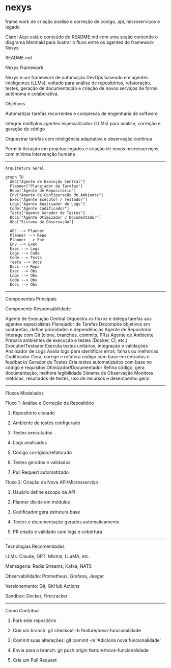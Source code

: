 # nexys
frame work de criação analise e correção de codigo, api, microserviços e legado

Claro! Aqui está o conteúdo do README.md com uma seção contendo o diagrama Mermaid para ilustrar o fluxo entre os agentes do framework Nexys:

README.md

Nexys Framework

Nexys é um framework de automação DevOps baseado em agentes inteligentes (LLMs), voltado para análise de repositórios, refatoração, testes, geração de documentação e criação de novos serviços de forma autônoma e colaborativa.

Objetivos

Automatizar tarefas recorrentes e complexas de engenharia de software

Integrar múltiplos agentes especializados (LLMs) para análise, correção e geração de código

Orquestrar tarefas com inteligência adaptativa e observação contínua

Permitir iteração em projetos legados e criação de novos microsserviços com mínima intervenção humana



---

    Arquitetura Geral
    
    graph TD
      AEC["Agente de Execução Central"]
      Planner["Planejador de Tarefas"]
      Repo["Agente de Repositório"]
      Env["Agente de Configuração de Ambiente"]
      Exec["Agente Executor / Testador"]
      Logs["Agente Analisador de Logs"]
      Code["Agente Codificador"]
      Tests["Agente Gerador de Testes"]
      Docs["Agente Otimizador / Documentador"]
      Obs["Sistema de Observação"]
    
      AEC --> Planner
      Planner --> Repo
      Planner --> Env
      Env --> Exec
      Exec --> Logs
      Logs --> Code
      Code --> Tests
      Tests --> Docs
      Docs --> Repo
      Exec --> Obs
      Logs --> Obs
      Code --> Obs
      Docs --> Obs


---

Componentes Principais

Componente	Responsabilidade

Agente de Execução Central	Orquestra os fluxos e delega tarefas aos agentes especialistas
Planejador de Tarefas	Decompõe objetivos em subtarefas, define prioridades e dependências
Agente de Repositório	Interage com Git (clone, branches, commits, PRs)
Agente de Ambiente	Prepara ambientes de execução e testes (Docker, CI, etc.)
Executor/Testador	Executa testes unitários, integração e validações
Analisador de Logs	Avalia logs para identificar erros, falhas ou melhorias
Codificador	Gera, corrige e refatora código com base em entradas e feedbacks
Gerador de Testes	Cria testes automatizados com base no código e requisitos
Otimizador/Documentador	Refina código, gera documentação, melhora legibilidade
Sistema de Observação	Monitora métricas, resultados de testes, uso de recursos e desempenho geral



---

Fluxos Modelados

Fluxo 1: Análise e Correção de Repositório

1. Repositório clonado


2. Ambiente de testes configurado


3. Testes executados


4. Logs analisados


5. Código corrigido/refatorado


6. Testes gerados e validados


7. Pull Request automatizado



Fluxo 2: Criação de Nova API/Microsserviço

1. Usuário define escopo da API


2. Planner divide em módulos


3. Codificador gera estrutura base


4. Testes e documentação gerados automaticamente


5. PR criado e validado com logs e cobertura




---

Tecnologias Recomendadas

LLMs: Claude, GPT, Mistral, LLaMA, etc.

Mensageria: Redis Streams, Kafka, NATS

Observabilidade: Prometheus, Grafana, Jaeger

Versionamento: Git, GitHub Actions

Sandbox: Docker, Firecracker



---

Como Contribuir

1. Fork este repositório


2. Crie um branch: git checkout -b feature/nova-funcionalidade


3. Commit suas alterações: git commit -m 'Adiciona nova funcionalidade'


4. Envie para o branch: git push origin feature/nova-funcionalidade


5. Crie um Pull Request
